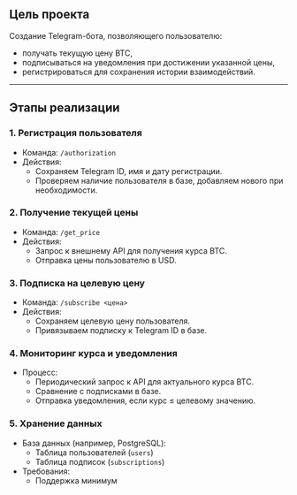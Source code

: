 ##  Цель проекта
Создание Telegram-бота, позволяющего пользователю:
- получать текущую цену BTC,
- подписываться на уведомления при достижении указанной цены,
- регистрироваться для сохранения истории взаимодействий.

---

##  Этапы реализации

### 1. Регистрация пользователя
- Команда: `/authorization`
- Действия:
  - Сохраняем Telegram ID, имя и дату регистрации.
  - Проверяем наличие пользователя в базе, добавляем нового при необходимости.

### 2. Получение текущей цены
- Команда: `/get_price`
- Действия:
  - Запрос к внешнему API для получения курса BTC.
  - Отправка цены пользователю в USD.

### 3. Подписка на целевую цену
- Команда: `/subscribe <цена>`
- Действия:
  - Сохраняем целевую цену пользователя.
  - Привязываем подписку к Telegram ID в базе.

### 4. Мониторинг курса и уведомления
- Процесс:
  - Периодический запрос к API для актуального курса BTC.
  - Сравнение с подписками в базе.
  - Отправка уведомления, если курс ≤ целевому значению.

### 5. Хранение данных
- База данных (например, PostgreSQL):
  - Таблица пользователей (`users`)
  - Таблица подписок (`subscriptions`)
- Требования:
  - Поддержка минимум
